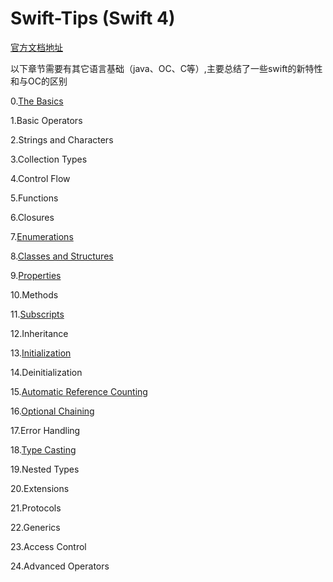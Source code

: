 # Swift-Tips (Swift 4)   
[官方文档地址](https://developer.apple.com/library/content/documentation/Swift/Conceptual/Swift_Programming_Language/)  

以下章节需要有其它语言基础（java、OC、C等）,主要总结了一些swift的新特性和与OC的区别

0.[The Basics](https://github.com/loves9/Swift-Tips/blob/master/TheBasics.md)

1.Basic Operators

2.Strings and Characters

3.Collection Types

4.Control Flow

5.Functions

6.Closures

7.[Enumerations](https://github.com/loves9/Swift-Tips/blob/master/Enumerations.md)

8.[Classes and Structures](https://github.com/loves9/Swift-Tips/blob/master/ClassesAndStructures.md)

9.[Properties](https://github.com/loves9/Swift-Tips/blob/master/Properties.md)

10.Methods

11.[Subscripts](https://github.com/loves9/Swift-Tips/blob/master/Subscripts.md)

12.Inheritance

13.[Initialization](https://github.com/loves9/Swift-Tips/blob/master/Initialization.md)

14.Deinitialization

15.[Automatic Reference Counting](https://github.com/loves9/Swift-Tips/blob/master/AutomaticReferenceCounting.md)

16.[Optional Chaining](https://github.com/loves9/Swift-Tips/blob/master/OptionalChaining.md)

17.Error Handling

18.[Type Casting](https://github.com/loves9/Swift-Tips/blob/master/TypeCasting.md)

19.Nested Types

20.Extensions

21.Protocols

22.Generics

23.Access Control

24.Advanced Operators
